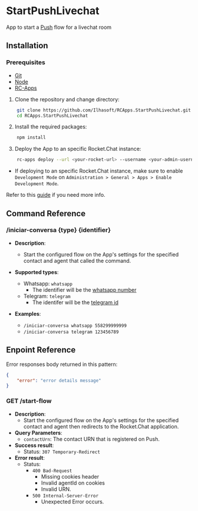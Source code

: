 # StartPushLivechat
App to start a [Push](https://push.al/) flow for a livechat room

## Installation

### Prerequisites

- [Git](https://git-scm.com/book/en/v2/Getting-Started-Installing-Git)
- [Node](https://nodejs.org/en/download/)
- [RC-Apps](https://docs.rocket.chat/apps-development/getting-started#rocket-chat-app-engine-cli)

1. Clone the repository and change directory:

```bash
    git clone https://github.com/Ilhasoft/RCApps.StartPushLivechat.git
    cd RCApps.StartPushLivechat
```

2. Install the required packages:

```bash
    npm install
```

3. Deploy the App to an specific Rocket.Chat instance:

```bash
    rc-apps deploy --url <your-rocket-url> --username <your-admin-username> --password <your-admin-password>
```
- If deploying to an specific Rocket.Chat instance, make sure to enable `Development Mode` on `Administration > General > Apps > Enable Development Mode`.

Refer to this [guide](https://docs.rocket.chat/apps-development/getting-started) if you need more info.

## Command Reference

### /iniciar-conversa \{type} \{identifier}

- **Description**:
    - Start the configured flow on the App's settings for the specified contact and agent that called the command.

- **Supported types**:
    - Whatsapp: `whatsapp`
        - The identifier will be the <u>whatsapp number</u>
    - Telegram: `telegram`
        - The identifer will be the <u>telegram id</u>

- **Examples**:
    - `/iniciar-conversa whatsapp 558299999999`
    - `/iniciar-conversa telegram 123456789`

## Enpoint Reference

Error responses body returned in this pattern:

```json
{
    "error": "error details message"
}
```

### GET /start-flow

- **Description**:
    - Start the configured flow on the App's settings for the specified contact and agent then redirects to the Rocket.Chat application.
- **Query Parameters**:
    - `contactUrn`: The contact URN that is registered on Push.
- **Success result**:
    - Status: `307 Temporary-Redirect` 
- **Error result**:
    - Status: 
        - `400 Bad-Request` 
            - Missing cookies header
            - Invalid agentId on cookies
            - Invalid URN.
        - `500 Internal-Server-Error`
            - Unexpected Error occurs.
